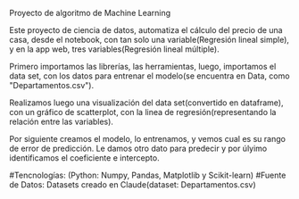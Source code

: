 Proyecto de algoritmo de Machine Learning

Este proyecto de ciencia de datos, automatiza el cálculo del precio de una casa, desde el notebook, con tan solo una variable(Regresión lineal simple), y en la app web, tres variables(Regresión lineal múltiple).

Primero importamos las librerías, las herramientas, luego, importamos el data set, con los datos para entrenar el modelo(se encuentra en Data, como "Departamentos.csv").  

Realizamos luego una visualización del data set(convertido en dataframe), con un gráfico de scatterplot, con la linea de regresión(representando la relación entre las variables).

Por siguiente creamos el modelo, lo entrenamos, y vemos cual es su rango de error de predicción. Le damos otro dato para predecir y por úlyimo identificamos el coeficiente e intercepto.

#Tencnologías: (Python: Numpy, Pandas, Matplotlib y Scikit-learn) #Fuente de Datos: Datasets creado en Claude(dataset: Departamentos.csv)

